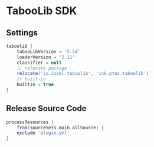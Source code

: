 # TabooLib SDK

## Settings
```groovy
taboolib {
    tabooLibVersion = '5.54'
    loaderVersion = '2.11'
    classifier = null
    // relocate package
    relocate('io.izzel.taboolib', 'ink.ptms.taboolib')
    // built-in
    builtin = true
}
```

## Release Source Code
````groovy
processResources {
    from(sourceSets.main.allSource) {
    exclude 'plugin.yml'
}
````
